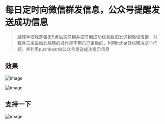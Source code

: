 # 每日定时向微信群发信息，公众号提醒发送成功信息

> 脑残学校规定每天9点后需签到并把签到成功信息截图发送到微信班群，对程序员来说如此脑残的操作是不用自己来做的，利用itchat轻松解决这个问题。并利用pushbear向公众号发送成功提示信息

## 效果
![image](http://bmob-cdn-8289.b0.upaiyun.com/2019/03/11/1f72fdd440f0948d80fcee98e102c12e.jpg)

![image](http://bmob-cdn-8289.b0.upaiyun.com/2019/03/11/b745ed22409a9044803504eb444c7c7c.jpg)


## 支持一下
![image](http://bmob-cdn-8289.b0.upaiyun.com/2019/03/11/7361347d406854488066f808c06a9e70.jpg)